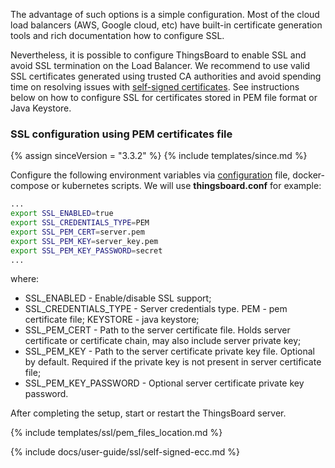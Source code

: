 The advantage of such options is a simple configuration. 
Most of the cloud load balancers (AWS, Google cloud, etc) have built-in certificate generation tools and rich documentation how to configure SSL.

Nevertheless, it is possible to configure ThingsBoard to enable SSL and avoid SSL termination on the Load Balancer. 
We recommend to use valid SSL certificates generated using trusted CA authorities and avoid spending time on resolving issues with [self-signed certificates](#self-signed-certificates-generation). 
See instructions below on how to configure SSL for certificates stored in PEM file format or Java Keystore.   

### SSL configuration using PEM certificates file

{% assign sinceVersion = "3.3.2" %}
{% include templates/since.md %}

Configure the following environment variables via [configuration](/docs/{{docsPrefix}}user-guide/install/config/) file, docker-compose or kubernetes scripts. 
We will use **thingsboard.conf** for example:

```bash
...
export SSL_ENABLED=true
export SSL_CREDENTIALS_TYPE=PEM
export SSL_PEM_CERT=server.pem
export SSL_PEM_KEY=server_key.pem
export SSL_PEM_KEY_PASSWORD=secret
...
```

where:

 * SSL_ENABLED - Enable/disable SSL support;
 * SSL_CREDENTIALS_TYPE -  Server credentials type. PEM - pem certificate file; KEYSTORE - java keystore;
 * SSL_PEM_CERT - Path to the server certificate file. Holds server certificate or certificate chain, may also include server private key;
 * SSL_PEM_KEY - Path to the server certificate private key file. Optional by default. Required if the private key is not present in server certificate file;
 * SSL_PEM_KEY_PASSWORD - Optional server certificate private key password.

After completing the setup, start or restart the ThingsBoard server.

{% include templates/ssl/pem_files_location.md %}


{% include docs/user-guide/ssl/self-signed-ecc.md %}